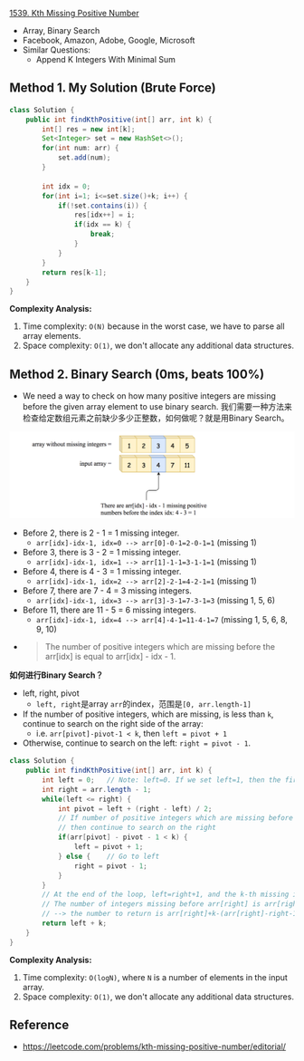 [1539. Kth Missing Positive Number](https://leetcode.com/problems/kth-missing-positive-number/description/)

* Array, Binary Search
* Facebook, Amazon, Adobe, Google, Microsoft
* Similar Questions:
  * Append K Integers With Minimal Sum


## Method 1. My Solution (Brute Force)
```java
class Solution {
    public int findKthPositive(int[] arr, int k) {
        int[] res = new int[k];
        Set<Integer> set = new HashSet<>();
        for(int num: arr) {
            set.add(num);
        }

        int idx = 0;
        for(int i=1; i<=set.size()+k; i++) {
            if(!set.contains(i)) {
                res[idx++] = i;
                if(idx == k) {
                    break;
                }
            }
        }
        return res[k-1];
    }
}
```
**Complexity Analysis:**
1. Time complexity: `O(N)` because in the worst case, we have to parse all array elements.
2. Space complexity: `O(1)`, we don't allocate any additional data structures.


## Method 2. Binary Search (0ms, beats 100%)
* We need a way to check on how many positive integers are missing before the given array element to use binary search. 我们需要一种方法来检查给定数组元素之前缺少多少正整数，如何做呢？就是用Binary Search。

![](images/1539_2.png)
* Before 2, there is 2 - 1 = 1 missing integer.
  * `arr[idx]-idx-1, idx=0 --> arr[0]-0-1=2-0-1=1` (missing 1)
* Before 3, there is 3 - 2 = 1 missing integer.
  * `arr[idx]-idx-1, idx=1 --> arr[1]-1-1=3-1-1=1` (missing 1)
* Before 4, there is 4 - 3 = 1 missing integer.
  * `arr[idx]-idx-1, idx=2 --> arr[2]-2-1=4-2-1=1` (missing 1)
* Before 7, there are 7 - 4 = 3 missing integers.
  * `arr[idx]-idx-1, idx=3 --> arr[3]-3-1=7-3-1=3` (missing 1, 5, 6)
* Before 11, there are 11 - 5 = 6 missing integers.
  * `arr[idx]-idx-1, idx=4 --> arr[4]-4-1=11-4-1=7` (missing 1, 5, 6, 8, 9, 10)
* > The number of positive integers which are missing before the arr[idx] is equal to arr[idx] - idx - 1.

**如何进行Binary Search？**
* left, right, pivot
  * `left, right`是array `arr`的index，范围是`[0, arr.length-1]`
* If the number of positive integers, which are missing, is less than `k`, continue to search on the right side of the array:
  * i.e. `arr[pivot]-pivot-1 < k`, then `left = pivot + 1`
* Otherwise, continue to search on the left: `right = pivot - 1`.
```java
class Solution {
    public int findKthPositive(int[] arr, int k) {
        int left = 0;   // Note: left=0. If we set left=1, then the first element will be missed.
        int right = arr.length - 1;
        while(left <= right) {
            int pivot = left + (right - left) / 2;
            // If number of positive integers which are missing before arr[pivot] is less than k,
            // then continue to search on the right
            if(arr[pivot] - pivot - 1 < k) {
                left = pivot + 1;
            } else {    // Go to left
                right = pivot - 1;
            }
        }
        // At the end of the loop, left=right+1, and the k-th missing is in-between arr[left] and arr[right].
        // The number of integers missing before arr[right] is arr[right]-right-1, 
        // --> the number to return is arr[right]+k-(arr[right]-right-1)=k+left
        return left + k;
    }
}
```
**Complexity Analysis:**
1. Time complexity: `O(logN)`, where `N` is a number of elements in the input array.
2. Space complexity: `O(1)`, we don't allocate any additional data structures.


## Reference
* https://leetcode.com/problems/kth-missing-positive-number/editorial/
